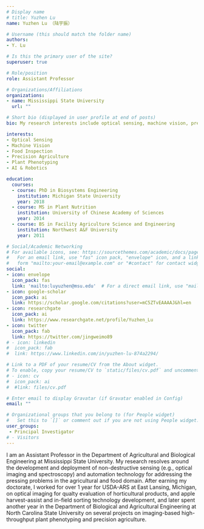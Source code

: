 ```yaml
---
# Display name
# title: Yuzhen Lu
name: Yuzhen Lu （陆宇振）

# Username (this should match the folder name)
authors:
- Y. Lu

# Is this the primary user of the site?
superuser: true

# Role/position
role: Assistant Professor

# Organizations/Affiliations
organizations:
- name: Mississippi State University
  url: ""

# Short bio (displayed in user profile at end of posts)
bio: My research interests include optical sensing, machine vision, precision agriculture, food assessment and data analytics.

interests:
- Optical Sensing
- Machine Vision
- Food Inspection
- Precision Agriculture
- Plant Phenotyping
- AI & Robotics

education:
  courses:
  - course: PhD in Biosystems Engineering
    institution: Michigan State University
    year: 2018
  - course: MS in Plant Nutrition
    institution: University of Chinese Academy of Sciences
    year: 2014
  - course: BS in Facility Agriculture Science and Engineering
    institution: Northwest A&F University
    year: 2011

# Social/Academic Networking
# For available icons, see: https://sourcethemes.com/academic/docs/page-builder/#icons
#   For an email link, use "fas" icon pack, "envelope" icon, and a link in the
#   form "mailto:your-email@example.com" or "#contact" for contact widget.
social:
- icon: envelope
  icon_pack: fas
  link: 'mailto:luyuzhen@msu.edu'  # For a direct email link, use "mailto:ylu52@ncsu.edu".
- icon: google-scholar
  icon_pack: ai
  link: https://scholar.google.com/citations?user=mC5ZTvEAAAAJ&hl=en 
- icon: researchgate
  icon_pack: ai
  link: https://www.researchgate.net/profile/Yuzhen_Lu
- icon: twitter
  icon_pack: fab
  link: https://twitter.com/jingweimo89
# - icon: linkedin
#  icon_pack: fab
#  link: https://www.linkedin.com/in/yuzhen-lu-874a2294/

# Link to a PDF of your resume/CV from the About widget.
# To enable, copy your resume/CV to `static/files/cv.pdf` and uncomment the lines below.
# - icon: cv
#  icon_pack: ai
#  #link: files/cv.pdf

# Enter email to display Gravatar (if Gravatar enabled in Config)
email: ""

# Organizational groups that you belong to (for People widget)
#   Set this to `[]` or comment out if you are not using People widget.
user_groups:
 - Principal Investigator
# - Visitors
---
```


I am an Assistant Professor in the Department of Agricultural and Biological Engineering at Mississippi State University. My research resolves around the development and deployment of non-destructive sensing (e.g., optical imaging and spectroscopy) and automation technology for addressing the pressing problems in the agricultural and food domain. After earning my doctorate, I worked for over 1 year for USDA-ARS at East Lansing, Michigan, on optical imaging for qualty evaluation of horticultural products, and apple harvest-assist and in-field sorting technology development, and later spent another year in the Department of Biological and Agricultural Engineering at North Carolina State University on several projects on imaging-based high-throughput plant phenotyping and precision agriculture. 
